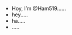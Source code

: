 - Hoy, I’m @Ham519......
- hey.....
- ha.....
- .....
<!---
Ham519/Ham519 is a ✨ special ✨ repository because its `README.md` (this file) appears on your GitHub profile.
You can click the Preview link to take a look at your changes.
--->
